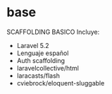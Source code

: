 # base
SCAFFOLDING BASICO
Incluye:
  - Laravel 5.2
  - Lenguaje español
  - Auth scaffolding
  - laravelcollective/html
  - laracasts/flash
  - cviebrock/eloquent-sluggable
